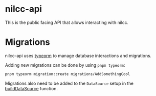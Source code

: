# nilcc-api

This is the public facing API that allows interacting with nilcc.

# Migrations

nilcc-api uses [typeorm](https://typeorm.io/) to manage database interactions and migrations.

Adding new migrations can be done by using `pnpm typeorm`:

```bash
pnpm typeorm migration:create migrations/AddSomethingCool
```

Migrations also need to be added to the `DataSource` setup in the [buildDataSource](src/data-source.ts) function.


